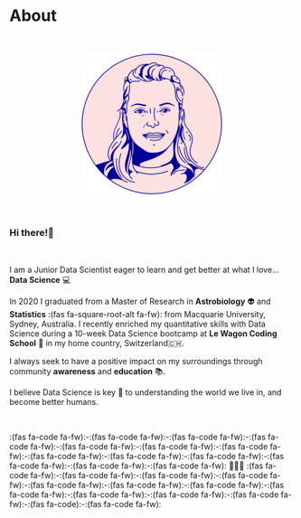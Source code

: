 # About

<p>&nbsp;</p>
<center>
<img src="modified_avatar.png" alt="julie" width="250"/>
</center>
<p>&nbsp;</p>

### Hi there!:wave:

<p>&nbsp;</p>

I am a Junior Data Scientist eager to learn and get better at what I love... **Data Science** :computer:

In 2020 I graduated from a Master of Research in **Astrobiology** :alien: and **Statistics** :(fas fa-square-root-alt fa-fw): from Macquarie University, Sydney, Australia. I recently enriched my quantitative skills with Data Science during a 10-week Data Science bootcamp at **Le Wagon Coding School** :space_invader: in my home country, Switzerland:switzerland:.

I always seek to have a positive impact on my surroundings through community **awareness** and **education** :books:.

I believe Data Science is key :key: to understanding the world we live in, and become better humans.
<p>&nbsp;</p>

:(fas fa-code fa-fw):-:(fas fa-code fa-fw):-:(fas fa-code fa-fw):-:(fas fa-code fa-fw):-:(fas fa-code fa-fw):-:(fas fa-code fa-fw):-:(fas fa-code fa-fw):-:(fas fa-code fa-fw):-:(fas fa-code fa-fw):-:(fas fa-code fa-fw):-:(fas fa-code fa-fw):-:(fas fa-code fa-fw):-:(fas fa-code fa-fw): :brain::yellow_heart::robot: :(fas fa-code fa-fw):-:(fas fa-code fa-fw):-:(fas fa-code fa-fw):-:(fas fa-code fa-fw):-:(fas fa-code fa-fw):-:(fas fa-code fa-fw):-:(fas fa-code fa-fw):-:(fas fa-code fa-fw):-:(fas fa-code fa-fw):-:(fas fa-code fa-fw):-:(fas fa-code fa-fw):-:(fas fa-code):-:(fas fa-code fa-fw):

<p>&nbsp;</p>
